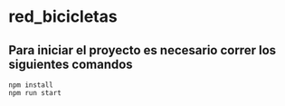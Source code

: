 # red_bicicletas

## Para iniciar el proyecto es necesario correr los siguientes comandos

```
npm install
npm run start
